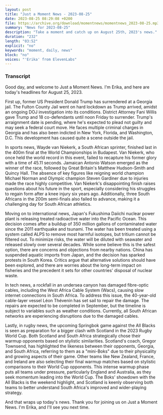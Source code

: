 ```yaml
---
layout: post
title: "Just a Moment News - 2023-08-25"
date: 2023-08-25 08:29:08 +0200
file: https://archive.org/download/momentnews/momentnews_2023-08-25.mp3
summary: "News for 2023-08-25"
description: "Take a moment and catch up on August 25th, 2023's news."
duration: "232"
length: "03:52"
explicit: "no"
keywords: "moment, daily, news"
block: "no"
voices: "'Erika' from ElevenLabs"
---
```


### Transcript

Good day, and welcome to Just a Moment News. I'm Erika, and here are today's headlines for August 25, 2023.

First up, former US President Donald Trump has surrendered at a Georgia jail. The Fulton County Jail went on hard lockdown as Trump arrived, amidst an ongoing DOJ investigation into its conditions. District Attorney Fani Willis gave Trump and 18 co-defendants until noon Friday to surrender. Trump's arraignment date is pending, where he's expected to plead not guilty and may seek a federal court move. He faces multiple criminal charges in Georgia and has also been indicted in New York, Florida, and Washington, D.C. This development has caused quite a scene outside the jail.

In sports news, Wayde van Niekerk, a South African sprinter, finished last in the 400m final at the World Championships in Budapest. Van Niekerk, who once held the world record in this event, failed to recapture his former glory with a time of 45.11 seconds. Jamaican Antonio Watson emerged as the winner of the race, followed by Great Britain's Matthew Hudson-Smith and Quincy Hall. The absence of key figures like reigning world champion Michael Norman and Olympic champion Steven Gardiner due to injuries made the race highly competitive. Van Niekerk's disappointing finish raises questions about his future in the sport, especially considering his struggles to regain form after a knee injury six years ago. Additionally, three South Africans in the 200m semi-finals also failed to advance, making it a challenging day for South African athletics.

Moving on to international news, Japan's Fukushima Daiichi nuclear power plant is releasing treated radioactive water into the Pacific Ocean. This decision comes after a buildup of 350 million gallons of contaminated water since the 2011 earthquake and tsunami. The water has been treated using a system called ALPS to remove most harmful isotopes, but tritium cannot be filtered out. To minimize risks, the water will be diluted with seawater and released slowly over several decades. While some believe this is the safest option, there are concerns and objections from nearby nations. China has suspended aquatic imports from Japan, and the decision has sparked protests in South Korea. Critics argue that alternative solutions should have been explored, and there are worries about the long-term impact on fisheries and the precedent it sets for other countries' disposal of nuclear waste.

In tech news, a rockfall in an undersea canyon has damaged fibre-optic cables, including the West Africa Cable System (Wacs), causing slow internet connections in South Africa. To address this issue, the 40-year-old cable-layer vessel Léon Thévenin has set sail to repair the damage. The repairs are expected to be completed in September, but the timeline is subject to variables such as weather conditions. Currently, all South African networks are experiencing disruptions due to the damaged cables.

Lastly, in rugby news, the upcoming Springbok game against the All Blacks is seen as preparation for a bigger clash with Scotland in the 2023 Rugby World Cup. Both Scotland and South Africa strategically chose their warmup opponents based on stylistic similarities. Scotland's coach, Gregor Townsend, has highlighted the likeness between their opponents, Georgia, and South Africa, referring to them as a "mini-Boks" due to their physicality and growing aspects of their game. Other teams like New Zealand, France, and Ireland are also selecting their final warmup matches based on stylistic comparisons to their World Cup opponents. This intense warmup phase puts all teams under pressure, particularly England and Australia, as they seek momentum leading into the World Cup. The Boks' showdown with the All Blacks is the weekend highlight, and Scotland is keenly observing both teams to better understand South Africa's improved and wider-playing strategy.

And that wraps up today's news. Thank you for joining us on Just a Moment News. I'm Erika, and I'll see you next time.
